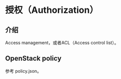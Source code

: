 # 授权（Authorization）

## 介绍

Access management，或者ACL（Access control list）。

## OpenStack policy

参考 policy.json。

